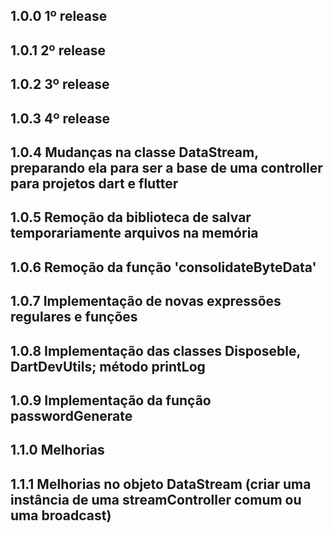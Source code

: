## 1.0.0 1º release

## 1.0.1 2º release

## 1.0.2 3º release

## 1.0.3 4º release

## 1.0.4 Mudanças na classe DataStream, preparando ela para ser a base de uma controller para projetos dart e flutter

## 1.0.5 Remoção da biblioteca de salvar temporariamente arquivos na memória

## 1.0.6 Remoção da função 'consolidateByteData'

## 1.0.7 Implementação de novas expressões regulares e funções

## 1.0.8 Implementação das classes Disposeble, DartDevUtils; método printLog 

## 1.0.9 Implementação da função passwordGenerate

## 1.1.0 Melhorias

## 1.1.1 Melhorias no objeto DataStream (criar uma instância de uma streamController comum ou uma broadcast)